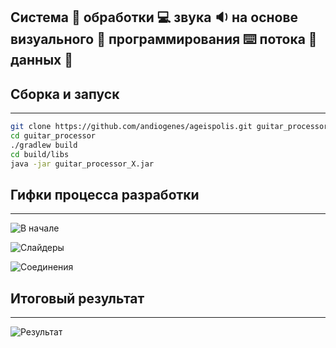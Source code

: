 Система :milky_way: обработки :computer: звука  :sound: на основе визуального :eyes: программирования :keyboard: потока :ocean: данных :page_facing_up:
-------------------------------------------------------------------------------------------------------------------------------------------------------

## Сборка и запуск
------------------
```bash
git clone https://github.com/andiogenes/ageispolis.git guitar_processor
cd guitar_processor
./gradlew build
cd build/libs
java -jar guitar_processor_X.jar
```

## Гифки процесса разработки
----------------------------
![В начале](https://raw.githubusercontent.com/andiogenes/patterns-project/media/images/node_editor_first_prototype.gif)

![Слайдеры](https://github.com/andiogenes/patterns-project/blob/media/images/node_editor_slider.gif)

![Соединения](https://raw.githubusercontent.com/andiogenes/patterns-project/media/images/node_editor_edges_2.gif)

## Итоговый результат
---------------------
![Результат](https://raw.githubusercontent.com/andiogenes/patterns-project/media/images/node_editor_result.jpg)
